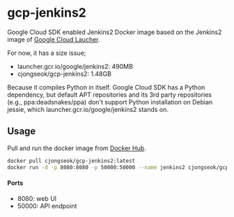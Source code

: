 gcp-jenkins2
====

Google Cloud SDK enabled Jenkins2 Docker image based on the Jenkins2 image of [Google Cloud Laucher](https://console.cloud.google.com/launcher/details/google/jenkins2).

For now, it has a size issue;
* launcher.gcr.io/google/jenkins2: 490MB
* cjongseok/gcp-jenkins2: 1.48GB

Because it compiles Python in itself. Google Cloud SDK has a Python dependency, but default APT repositories and its 3rd party repositories (e.g., ppa:deadsnakes/ppa) don't support Python installation on Debian jessie, which launcher.gcr.io/google/jenkins2 stands on.

Usage
---
Pull and run the docker image from [Docker Hub](https://hub.docker.com/r/cjongseok/gcp-jenkins2/).
```sh
docker pull cjongseok/gcp-jenkins2:latest
docker run -d -p 8080:8080 -p 50000:50000 --name jenkins2 cjongseok/gcp-jenkins2:latest 
```

#### Ports
* 8080: web UI
* 50000: API endpoint
